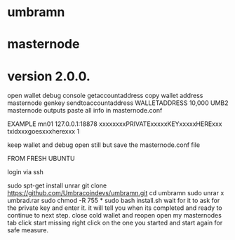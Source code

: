 # umbramn
# masternode
# version 2.0.0.

open wallet debug console
getaccountaddress
copy wallet address
masternode genkey
sendtoaccountaddress WALLETADDRESS 10,000 UMB2
masternode outputs
paste all info in masternode.conf 

EXAMPLE
mn01 127.0.0.1:18878 xxxxxxxxPRIVATExxxxxKEYxxxxxHERExxx txidxxxgoesxxxherexxx 1

keep wallet and debug open still but save the masternode.conf file 

FROM FRESH UBUNTU 

login via ssh 

sudo spt-get install unrar 
git clone https://github.com/Umbracoindevs/umbramn.git
cd umbramn 
sudo unrar x umbrad.rar
sudo chmod -R 755 *
sudo bash install.sh
wait for it to ask for the private key and enter it. 
it will tell you when its completed and ready to continue to next step. 
close cold wallet and reopen 
open my masternodes tab 
click start missing 
right click on the one you started and start again for safe measure. 

